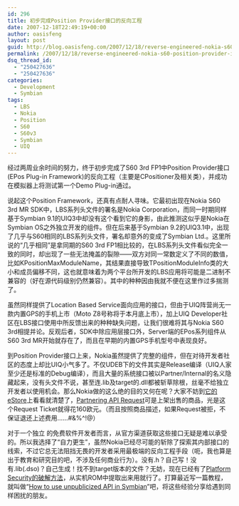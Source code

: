 ```yaml
---
id: 296
title: 初步完成Position Provider接口的反向工程
date: 2007-12-18T22:49:19+00:00
author: oasisfeng
layout: post
guid: http://blog.oasisfeng.com/2007/12/18/reverse-engineered-nokia-s60-position-provider-interface/
permalink: /2007/12/18/reverse-engineered-nokia-s60-position-provider-interface/
dsq_thread_id:
  - "250427636"
  - "250427636"
categories:
  - Development
  - Symbian
tags:
  - LBS
  - Nokia
  - Position
  - S60
  - S60v3
  - Symbian
  - UIQ
---
```

经过两周业余时间的努力，终于初步完成了S60 3rd FP1中Position Provider接口(EPos Plug-in Framework)的反向工程（主要是CPositioner及相关类），并成功在模拟器上将测试第一个Demo Plug-in通过。

说起这个Position Framework，还真有点耐人寻味。<!--more-->它最初出现在Nokia S60 3rd MR SDK中，LBS系列头文件的署名是Nokia Corporation，而同一时期同样基于Symbian 9.1的UIQ3中却没有这个看到它的身影，由此推测这似乎是Nokia在Symbian OS之外独立开发的组件。但在后来基于Symbian 9.2的UIQ3.1中，出现了几乎与S60相同的LBS系列头文件，署名却意外的变成了Symbian Ltd.。这里所说的“几乎相同”是拿同期的S60 3rd FP1相比较的，在LBS系列头文件看似完全一致的同时，却出现了一些无法掩盖的裂隙——双方对同一常数定义了不同的数值，比如KPositionMaxModuleName，其结果直接导致TPositionModuleInfo类的大小和成员偏移不同，这也就意味着为两个平台所开发的LBS应用将可能是二进制不兼容的（好在源代码级别仍然兼容）。其中的种种因由我就不便在这里作过多揣测了。

虽然同样提供了Location Based Service面向应用的接口，但由于UIQ阵营尚无一款内置GPS的手机上市（Moto Z8号称将于本月底上市），加上UIQ Developer社区在LBS接口使用中所反馈出来的种种缺失问题，让我们很难将其与Nokia S60 3rd相提并论。反观后者，SDK中除应用层接口外，Server端的EPos系列组件从S60 3rd MR开始就存在了，而且在早期的内置GPS手机型号中表现良好。

到Position Provider接口上来，Nokia虽然提供了完整的组件，但在对待开发者社区的态度上却比UIQ小气多了。不仅UDEB下的文件其实是Release编译（UIQ人家至少还是标准的Debug编译），而且大量的系统接口被以Partner/Internal的名义隐藏起来，没有头文件不说，甚至连.lib及target的.dll都被斩草除根，丝毫不给独立开发者以使用机会。那么Nokia做的这么绝的目的又何在呢？大家不妨到<a href="https://pro.forum.nokia.com/productList.do" target="_blank">它的eStore</a>上看看就清楚了，<a href="https://pro.forum.nokia.com/showProduct.do?product_id=2420" title="&lid=Partnering+API+Request+link" class="swhitebg_link" name="&lid=Partnering+API+Request+link">Partnering API Request</a>可是上架出售的商品，光是这个Request Ticket就得花160欧元。（而且按照商品描述，如果Request被拒，不保证退还上述费用……#&%^!@）

对于一个独立 的免费软件开发者而言，从官方渠道获取这些接口无疑是难以承受的。所以我选择了“自力更生”，虽然Nokia已经尽可能的斩除了探索其内部接口的线索，不过它总无法阻挡无畏的开发者采用最极端的反向工程手段（呃，我也算是出于教育和研究目的吧，不涉及任何商业行为）。没有.h？自己写！没有.lib(.dso)？自己生成！找不到target版本的文件？无妨，现在已经有了<a href="http://www.symbaali.info/2007/10/exploring-s60-with-allfiles.html" target="_blank">Platform Security的破解方法</a>，从实机ROM中提取出来用就行了。打算最近写一篇教程，就叫做“[How to use unpublicized API in Symbian](http://blog.oasisfeng.com/2008/03/03/how-to-use-unpublicized-apis-in-symbian-2/)”吧，将这些经验分享给遇到同样困扰的朋友。
